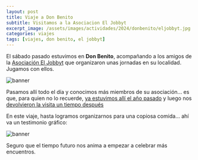 ```yaml
---
layout: post
title: Viaje a Don Benito
subtitle: Visitamos a la Asociacion El Jobbyt
excerpt_image: /assets/images/actividades/2024/donbenito/eljobbyt.jpg
categories: viajes
tags: [viajes, don benito, el jobbyt]
---
```


El sábado pasado estuvimos en <b>Don Benito</b>, acompañando a los amigos de la [Asociación El Jobbyt](https://asociacioneljobbyt.jimdofree.com/) que organizaron unas jornadas en su localidad. Jugamos con ellos.

![banner](/assets/images/actividades/todas/2025/jornada_donbenito.jpg)

Pasamos allí todo el día y conocimos más miembros de su asociación... es que, para quien no lo recuerde, [ya estuvimos allí el año pasado](https://esportonludico.com/viajes/2024/01/20/don-benito.html) y luego nos [devolvieron la visita un tiempo después](https://esportonludico.com/viajes/2024/02/17/hermanos.html)

En este viaje, hasta logramos organizarnos para una copiosa comida... ahí va un testimonio gráfico:

![banner](/assets/images/actividades/todas/2025/comida_donbenito.jpg)

Seguro que el tiempo futuro nos anima a empezar a celebrar más encuentros.